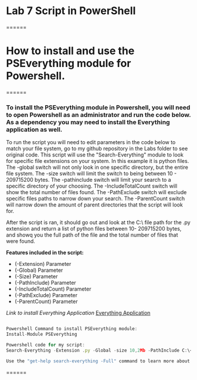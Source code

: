 # Lab 7 Script in PowerShell

======

# How to install and use the PSEverything module for Powershell.

======

###   To install the PSEverything module in Powershell, you will need to open Powershell as an administrator and run the code below. As a dependency you may need to install the Everything application as well.

To run the script you will need to edit parameters in the code below to match your file system, go to my github repository in the Labs folder to see original code. 
This script will use the "Search-Everything" module to look for specific file extensions on your system. In this example it is python files. The -global switch will not only look in one specific directory, but the entire file system.
The -size switch will limit the switch to being between 10 - 209715200 bytes. The -pathinclude switch will limit your search to a specific directory of your choosing. 
The -IncludeTotalCount switch will show the total number of files found. The -PathExclude switch will exclude specific files paths to narrow down your search. The
-ParentCount switch will narrow down the amount of parent directories that the script will look for. 

After the script is ran, it should go out and look at the C:\ file path for the .py extension and return a list of python files between 10- 209715200 bytes, and showq you the full path of the file and the total number of files that were found. 

**Features included in the script:**
<ul>
  <li>(-Extension) Parameter</li>
  <li>(-Global) Parameter</li>
  <li>(-Size) Parameter</li>
  <li>(-PathInclude) Parameter</li>
  <li>(-IncludeTotalCount) Parameter</li>
  <li>(-PathExclude) Parameter</li>
  <li>(-ParentCount) Parameter</li>
</ul>

*Link to install Everything Application*
[Everything Application](https://www.voidtools.com/downloads/)


```javascript 

Powershell Command to install PSEverything module:
Install-Module PSEverything

Powershell code for my script:
Search-Everything -Extension .py -Global -size 10,2Mb -PathInclude C:\<Your file path> -IncludeTotalCount -PathExclude C:\<Your file path> -ParentCount 9

Use the "get-help search-everything -Full" command to learn more about the module and parameters. 

```

======
